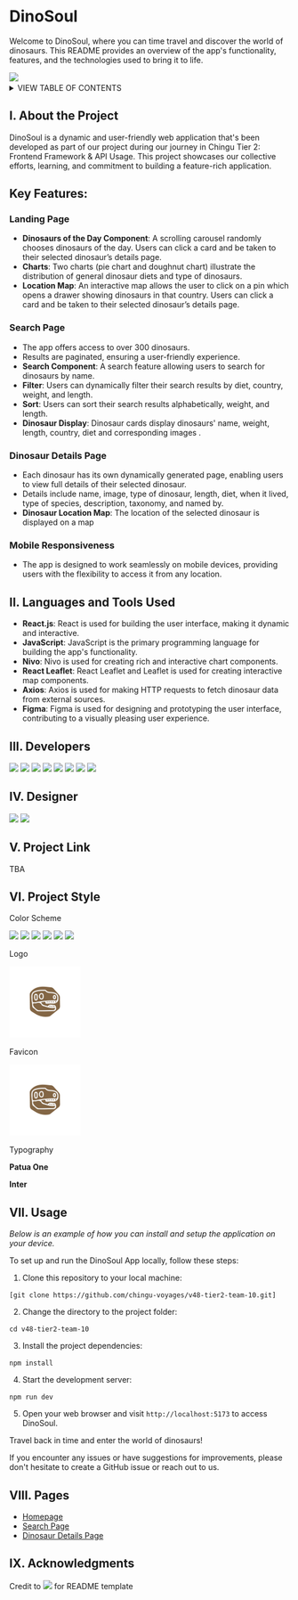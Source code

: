 <h1 id="readme-top">DinoSoul</h1>

<p class="header">Welcome to DinoSoul, where you can time travel and discover the world of dinosaurs. This README provides an overview of the app's functionality, features, and the technologies used to bring it to life.</p>

<img src="https://github.com/chingu-voyages/v48-tier2-team-10/assets/54846234/2a30cd6e-c352-4124-a8ba-af8e939892a6">

</br>

<details>
  <summary>VIEW TABLE OF CONTENTS</summary>
  <ol type="I">
    <li><a href="#about">About the Project</a></li>
    <li><a href="#languages">Technologies Used</a></li>
    <li><a href="#developers">Developers</a></li>
    <li><a href="#developers">Designer</a></li>
    <li><a href="#project-link">Project Link</a></li>
    <li><a href="#project-style">Project Style</a></li>
    <li><a href="#usage">Usage</a></li>
    <li><a href="#pages">Pages</a></li>
    <li><a href="#pages">Acknowledgments</a></li>
  </ol>
</details>

<h2 id="about">I. About the Project</h2>
<p>DinoSoul is a dynamic and user-friendly web application that's been developed as part of our project during our journey in Chingu Tier 2: Frontend Framework & API Usage. This project showcases our collective efforts, learning, and commitment to building a feature-rich application.</p>

## Key Features:

### Landing Page

- **Dinosaurs of the Day Component**: A scrolling carousel randomly chooses dinosaurs of the day.  Users can click a card and be taken to their selected dinosaur’s details page.
- **Charts**: Two charts (pie chart and doughnut chart) illustrate the distribution of general dinosaur diets and type of dinosaurs.
- **Location Map**:  An interactive map allows the user to click on a pin which opens a drawer showing dinosaurs in that country.  Users can click a card and be taken to their selected dinosaur’s details page.

### Search Page

- The app offers access to over 300 dinosaurs.
- Results are paginated, ensuring a user-friendly experience.
- **Search Component**: A search feature allowing users to search for dinosaurs by name.
- **Filter**:  Users can dynamically filter their search results by diet, country, weight, and length.
- **Sort**:  Users can sort their search results alphabetically, weight, and length.
- **Dinosaur Display**:  Dinosaur cards display dinosaurs' name, weight, length, country, diet and corresponding images .

### Dinosaur Details Page

- Each dinosaur has its own dynamically generated page, enabling users to view full details of their selected dinosaur. 
- Details include name, image, type of dinosaur, length, diet, when it lived, type of species, description, taxonomy, and named by.
- **Dinosaur Location Map**:  The location of the selected dinosaur is displayed on a map

### Mobile Responsiveness

- The app is designed to work seamlessly on mobile devices, providing users with the flexibility to access it from any location.

<h2 id="languages">II. Languages and Tools Used</h2>

- **React.js**: React is used for building the user interface, making it dynamic and interactive.
- **JavaScript**: JavaScript is the primary programming language for building the app's functionality.
- **Nivo**: Nivo is used for creating rich and interactive chart components.
- **React Leaflet**: React Leaflet and Leaflet is used for creating interactive map components.
- **Axios**: Axios is used for making HTTP requests to fetch dinosaur data from external sources.
- **Figma**: Figma is used for designing and prototyping the user interface, contributing to a visually pleasing user experience.

<h2 id="developers">III. Developers</h2>
<a href="https://github.com/allenmathews"><img src="https://img.shields.io/badge/allenmathews-%23121011.svg?&style=for-the-badge&logo=github&logoColor=white"></a> <a href="https://www.linkedin.com/in/allen-mathews-5ba62280"><img src="https://img.shields.io/badge/allenmathews-0077B5?style=for-the-badge&logo=linkedin&logoColor=white"></a> <a href="https://github.com/andreimaier"><img src="https://img.shields.io/badge/andreimaier-%23121011.svg?&style=for-the-badge&logo=github&logoColor=white"></a> <a href="https://www.linkedin.com/in/andreimaier/"><img src="https://img.shields.io/badge/andreimaier-0077B5?style=for-the-badge&logo=linkedin&logoColor=white"></a> <a href="https://github.com/shvinjas"><img src="https://img.shields.io/badge/dolphjosenavin-%23121011.svg?&style=for-the-badge&logo=github&logoColor=white"></a> <a href="https://www.linkedin.com/in/jose-jd-445a41292/"><img src="https://img.shields.io/badge/dolphjosenavin-0077B5?style=for-the-badge&logo=linkedin&logoColor=white"></a> <a href="https://github.com/jessabc"><img src="https://img.shields.io/badge/jessabc-%23121011.svg?&style=for-the-badge&logo=github&logoColor=white"></a> <a href="https://github.com/JimTK16"><img src="https://img.shields.io/badge/jimmyvu-%23121011.svg?&style=for-the-badge&logo=github&logoColor=white"></a>

<h2 id="developers">IV. Designer</h2>
<a href="https://github.com/prosealogy"><img src="https://img.shields.io/badge/seanlin-%23121011.svg?&style=for-the-badge&logo=github&logoColor=white"></a> <a href="https://www.linkedin.com/in/sean-lin-337491b9/"><img src="https://img.shields.io/badge/seanlin-0077B5?style=for-the-badge&logo=linkedin&logoColor=white"></a>

<h2 id="project-link">V. Project Link</h2>
TBA

<h2 id="project-style">VI. Project Style</h2>

Color Scheme

<a href=""><img src="https://img.shields.io/badge/Primary-%23836645-836645"><a href=""></a> <img src="https://img.shields.io/badge/Primary%20Light1-%23A18A70-A18A70"></a> <img src="https://img.shields.io/badge/Primary%20Light2-%23F3EBDE-F3EBDE"></a> <a href=""><img src="https://img.shields.io/badge/Secondary-%23739B94-739B94"></a> <a href=""><img src="https://img.shields.io/badge/Secondary%20Dark-%23465250-465250"></a> <a href=""><img src="https://img.shields.io/badge/Secondary%20Light-%23D3F6CA-D3F6CA"></a>

Logo

<img src="./public/favicon.svg" style="background-color: white; padding: 2rem;"></br>

Favicon

<img src="./public/favicon.svg" style="background-color: white; padding: 2rem;"></br>

Typography

**Patua One**

**Inter**

<h2 id="usage">VII. Usage</h2>

_Below is an example of how you can install and setup the application on your device._


To set up and run the DinoSoul App locally, follow these steps:

1. Clone this repository to your local machine:

```
[git clone https://github.com/chingu-voyages/v48-tier2-team-10.git]
```

2. Change the directory to the project folder:

```
cd v48-tier2-team-10
```

3. Install the project dependencies:

```
npm install
```

4. Start the development server:

```
npm run dev
```

5. Open your web browser and visit `http://localhost:5173` to access DinoSoul.

Travel back in time and enter the world of dinosaurs!

If you encounter any issues or have suggestions for improvements, please don't hesitate to create a GitHub issue or reach out to us.

<h2 id="pages">VIII. Pages</h2>

- <a href="#">Homepage</a>
- <a href="#">Search Page</a>
- <a href="#">Dinosaur Details Page</a>

<h2 id="pages">IX. Acknowledgments</h2>

Credit to <a href="https://github.com/johncarlolipa"><img src="https://img.shields.io/badge/johncarlolipa-%23121011.svg?&style=for-the-badge&logo=github&logoColor=white"></a> for README template
